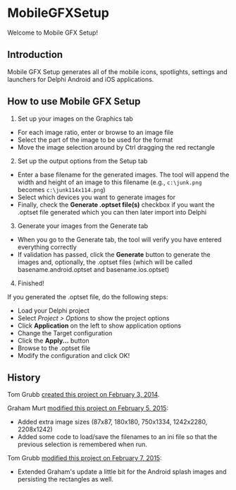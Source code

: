 # MobileGFXSetup

Welcome to Mobile GFX Setup!

## Introduction

Mobile GFX Setup generates all of the mobile icons, spotlights, settings and launchers for Delphi Android and iOS applications.

## How to use Mobile GFX Setup

 1. Set up your images on the Graphics tab
* For each image ratio, enter or browse to an image file
* Select the part of the image to be used for the format
* Move the image selection around by Ctrl dragging the red rectangle

 2. Set up the output options from the Setup tab
* Enter a base filename for the generated images. The tool will append the width and height of an image to this filename (e.g., `c:\junk.png` becomes `c:\junk114x114.png`)
* Select which devices you want to generate images for
* Finally, check the **Generate .optset file(s)** checkbox if you want the .optset file generated which you can then later import into Delphi

 3. Generate your images from the Generate tab
* When you go to the Generate tab, the tool will verify you have entered everything correctly
* If validation has passed, click the **Generate** button to generate the images and, optionally, the .optset files (which will be called basename.android.optset and basename.ios.optset)

 4. Finished!

If you generated the .optset file, do the following steps:

* Load your Delphi project
* Select *Project > Options* to show the project options
* Click **Application** on the left to show application options
* Change the Target configuration
* Click the **Apply...** button
* Browse to the .optset file
* Modify the configuration and click OK!

## History

Tom Grubb [created this project on February 3, 2014](http://blogs.riversoftavg.com/index.php/2014/02/03/creating-icons-and-launchers-for-delphi-mobile-applications/).

Graham Murt [modified this project on February 5, 2015](http://riversoftavg.com/blogs/index.php/2014/02/03/creating-icons-and-launchers-for-delphi-mobile-applications/#comments):
* Added extra image sizes (87x87, 180x180, 750x1334, 1242x2280, 2208x1242)
* Added some code to load/save the filenames to an ini file so that the previous selection is remembered when run.

Tom Grubb [modified this project on February 7, 2015](http://riversoftavg.com/blogs/index.php/2015/02/07/creating-icons-and-launchers-for-delphi-mobile-applications-redux/):
* Extended Graham's update a little bit for the Android splash images and persisting the rectangles as well.